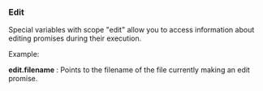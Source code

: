 ### Edit

Special variables with scope "edit" allow you to access information about editing promises during their execution.


Example:

**edit.filename**
: Points to the filename of the file currently making an edit promise.

